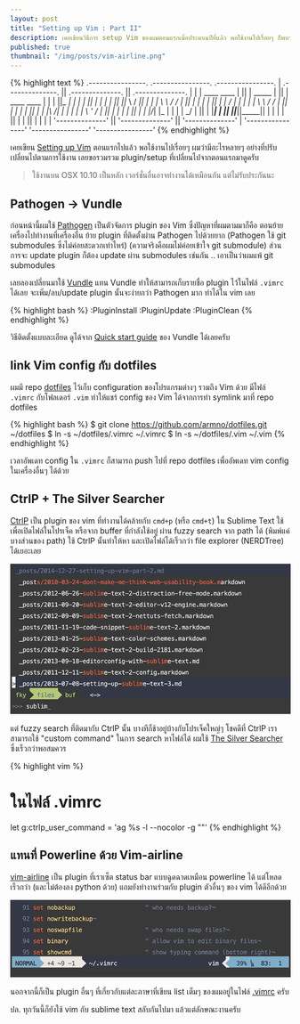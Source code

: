 ```yaml
---
layout: post
title: "Setting up Vim : Part II"
description: เคยเขียนวิธีการ setup Vim ของผมตอนแรกเมื่อประมาณปีที่แล้ว พอใช้งานไปเรื่อยๆ ก็พบว่าได้ปรับเปลี่ยนอีกบางส่วนตามการใช้งาน เลยเอา plugin/setup ที่เปลี่ยนไปจากตอนแรกมารวมกันไว้ในโพสต์นี้ครับ
published: true
thumbnail: "/img/posts/vim-airline.png"
---
```


{% highlight text %}
 .----------------.  .----------------.  .----------------.
| .--------------. || .--------------. || .--------------. |
| | ____   ____  | || |     _____    | || | ____    ____ | |
| ||_  _| |_  _| | || |    |_   _|   | || ||_   \  /   _|| |
| |  \ \   / /   | || |      | |     | || |  |   \/   |  | |
| |   \ \ / /    | || |      | |     | || |  | |\  /| |  | |
| |    \ ' /     | || |     _| |_    | || | _| |_\/_| |_ | |
| |     \_/      | || |    |_____|   | || ||_____||_____|| |
| |              | || |              | || |              | |
| '--------------' || '--------------' || '--------------' |
 '----------------'  '----------------'  '----------------'
{% endhighlight %}

เคยเขียน [Setting up Vim][setting-up-vim-part-1] ตอนแรกไปแล้ว พอใช้งานไปเรื่อยๆ ผมว่ามีอะไรหลายๆ อย่างที่ปรับเปลี่ยนไปตามการใช้งาน
เลยขอรวมรวม plugin/setup ที่เปลี่ยนไปจากตอนแรกมาดูครับ

> ใช้งานบน OSX 10.10 เป็นหลัก เวอร์ชั่นอื่นอาจทำงานได้เหมือนกัน แต่ไม่รับประกันนะ

## Pathogen → Vundle

ก่อนหน้านี้ผมใช้ [Pathogen][pathogen-website] เป็นตัวจัดการ plugin ของ Vim ซึ่งปัญหาที่ผมตามมาก็คือ ตอนย้ายเครื่องไปทำงานที่เครื่องอื่น
ย้าย plugin ที่ติดตั้งผ่าน Pathogen ไปด้วยยาก (Pathogen ใช้ git submodules ซึ่งไม่ค่อยสะดวกเท่าไหร่)
(ความจริงคือผมไม่ค่อยเข้าใจ git submodule) ส่วนการจะ update plugin ก็ต้อง update
ผ่าน submodules เช่นกัน .. เอาเป็นว่าผมแพ้ git submodules

เลยลองเปลี่ยนมาใช้ [Vundle][vundle-website] แทน Vundle ทำให้สามารถเก็บรายชื่อ plugin ไว้ในไฟล์ `.vimrc` ได้เลย
จะเพิ่ม/ลบ/update plugin นั้นจะง่ายกว่า Pathogen มาก ทำได้ใน vim เลย

{% highlight bash %}
:PluginInstall
:PluginUpdate
:PluginClean
{% endhighlight %}

วิธีติดตั้งแบบละเอียด ดูได้จาก [Quick start guide][vundle-quickstart] ของ Vundle ได้เลยครับ

## link Vim config กับ dotfiles

ผมมี repo [dotfiles][my-dotfiles] ไว้เก็บ configuration ของโปรแกรมต่างๆ รวมถึง Vim ด้วย มีไฟล์ `.vimrc` กับโฟลเดอร์ `.vim` ทำให้แชร์ config ของ Vim ได้จากการทำ symlink มาที่ repo dotfiles

{% highlight bash %}
$ git clone https://github.com/armno/dotfiles.git ~/dotfiles
$ ln -s ~/dotfiles/.vimrc ~/.vimrc
$ ln -s ~/dotfiles/.vim ~/.vim
{% endhighlight %}

เวลาอัพเดท config ใน `.vimrc` ก็สามารถ push ไปที่ repo dotfiles เพื่ออัพเดท vim config ในเครื่องอื่นๆ ได้ด้วย

## CtrlP + The Silver Searcher

[CtrlP][vim-ctrlp] เป็น plugin ของ vim ที่ทำงานได้คล้ายกับ `cmd+p` (หรือ `cmd+t`) ใน Sublime Text ใช้เพื่อเปิดไฟล์ในโปรเจ็ค หรือจาก buffer ที่กำลังใช้อยู่ ผ่าน fuzzy search จาก path ได้ (พิมพ์แค่บางส่วนของ path) ใช้ CtrlP นั้นทำให้หา และเปิดไฟล์ได้เร็วกว่า file explorer (NERDTree) ได้เยอะเลย

![vim ctrlp](/img/posts/vim-ctrlp.png)

แต่ fuzzy search ที่ติดมากับ CtrlP นั้น บางทีก็ช้าอยู่บ้างกับโปรเจ็คใหญ่ๆ โชคดีที่ CtrlP เราสามารถใช้ "custom command" ในการ search หาไฟล์ได้ ผมใช้ [The Silver Searcher](https://github.com/ggreer/the_silver_searcher) ซึ่งเร็วกว่าพอสมควร

{% highlight vim %}
# ในไฟล์ .vimrc
let g:ctrlp_user_command = 'ag %s -l --nocolor -g ""'
{% endhighlight %}

## แทนที่ Powerline ด้วย Vim-airline

[vim-airline][vim-airline] เป็น plugin ที่เราเซ็ต status bar แบบฉูดฉาดเหมือน powerline ได้ แต่โหลดเร็วกว่า (และไม่ต้องลง python ด้วย) แถมยังทำงานร่วมกับ plugin ตัวอื่นๆ ของ vim ได้ดีอีกด้วย

![vim airline](/img/posts/vim-airline.png)

นอกจากนี้ก็เป็น plugin อื่นๆ ที่เกี่ยวกับแต่ละภาษาที่เขียน list เต็มๆ ของผมอยู่ในไฟล์ [.vimrc][my-vim-plugins] ครับ

ปล. ทุกวันนี้ก็ยังใช้ vim กับ sublime text สลับกันไปมา แล้วแต่ลักษณะงานครับ

[setting-up-vim-part-1]: https://armno.github.io/2013/09/05/setting-up-vim/ "Setting up Vim part I"
[pathogen-website]: https://github.com/tpope/vim-pathogen "Pathogen.vim"
[vundle-website]: https://github.com/gmarik/Vundle.vim "Vundle.vim"
[vundle-quickstart]: https://github.com/gmarik/Vundle.vim#quick-start
[my-dotfiles]: https://github.com/armno/dotfiles
[vim-ctrlp]: https://github.com/kien/ctrlp.vim
[vim-airline]: https://github.com/bling/vim-airline
[my-vim-plugins]: https://github.com/armno/dotfiles/blob/master/.vimrc#L33-L59
